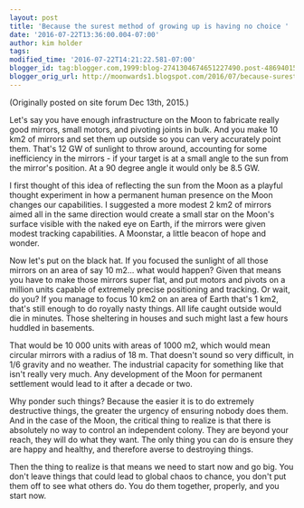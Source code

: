 ```yaml
---
layout: post
title: 'Because the surest method of growing up is having no choice '
date: '2016-07-22T13:36:00.004-07:00'
author: kim holder
tags:
modified_time: '2016-07-22T14:21:22.581-07:00'
blogger_id: tag:blogger.com,1999:blog-2741304674651227490.post-4869401578793116321
blogger_orig_url: http://moonwards1.blogspot.com/2016/07/because-surest-method-of-growing-up-is.html
---
```


(Originally posted on site forum Dec 13th, 2015.)  

Let's say you have enough infrastructure on the Moon to fabricate really good mirrors, small motors, and pivoting joints in bulk. And you make 10 km2 of mirrors and set them up outside so you can very accurately point them. That's 12 GW of sunlight to throw around, accounting for some inefficiency in the mirrors - if your target is at a small angle to the sun from the mirror's position. At a 90 degree angle it would only be 8.5 GW.

I first thought of this idea of reflecting the sun from the Moon as a playful thought experiment in how a permanent human presence on the Moon changes our capabilities. I suggested a more modest 2 km2 of mirrors aimed all in the same direction would create a small star on the Moon's surface visible with the naked eye on Earth, if the mirrors were given modest tracking capabilities. A Moonstar, a little beacon of hope and wonder.

Now let's put on the black hat. If you focused the sunlight of all those mirrors on an area of say 10 m2... what would happen? Given that means you have to make those mirrors super flat, and put motors and pivots on a million units capable of extremely precise positioning and tracking. Or wait, do you? If you manage to focus 10 km2 on an area of Earth that's 1 km2, that's still enough to do royally nasty things. All life caught outside would die in minutes. Those sheltering in houses and such might last a few hours huddled in basements.

That would be 10 000 units with areas of 1000 m2, which would mean circular mirrors with a radius of 18 m. That doesn't sound so very difficult, in 1/6 gravity and no weather. The industrial capacity for something like that isn't really very much. Any development of the Moon for permanent settlement would lead to it after a decade or two.

Why ponder such things? Because the easier it is to do extremely destructive things, the greater the urgency of ensuring nobody does them. And in the case of the Moon, the critical thing to realize is that there is absolutely no way to control an independent colony. They are beyond your reach, they will do what they want. The only thing you can do is ensure they are happy and healthy, and therefore averse to destroying things.

Then the thing to realize is that means we need to start now and go big. You don't leave things that could lead to global chaos to chance, you don't put them off to see what others do. You do them together, properly, and you start now.
